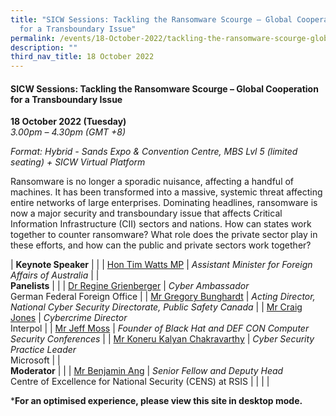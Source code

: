 ```yaml
---
title: "SICW Sessions: Tackling the Ransomware Scourge ​​– Global Cooperation
  for a Transboundary Issue"
permalink: /events/18-October-2022/tackling-the-ransomware-scourge-global-cooperation/
description: ""
third_nav_title: 18 October 2022
---
```

#### **SICW Sessions: Tackling the Ransomware Scourge – Global Cooperation for a Transboundary Issue**


**18 October 2022 (Tuesday)**  
*3.00pm – 4.30pm (GMT +8)*

*Format: Hybrid - Sands Expo & Convention Centre, MBS Lvl 5 (limited seating) + SICW Virtual Platform*

Ransomware is no longer a sporadic nuisance, affecting a handful of machines. It has been transformed into a massive, systemic threat affecting entire networks of large enterprises. Dominating headlines, ransomware is now a major security and transboundary issue that affects Critical Information Infrastructure (CII) sectors and nations. How can states work together to counter ransomware? What role does the private sector play in these efforts, and how can the public and private sectors work together?

| **Keynote Speaker**    |                                                              |
| [Hon Tim Watts MP](/speaker-tim-watts)  | *Assistant Minister for Foreign Affairs of Australia*                |
| <br> **Panelists**    |                                                              |
| [Dr Regine Grienberger](/speaker-dr-Regine-Grienberger)  | *Cyber Ambassador*<br>German Federal Foreign Office                |
| [Mr Gregory Bunghardt](/speaker-Gregory-Bunghardt)  | *Acting Director, National Cyber Security Directorate, Public Safety Canada*                |
| [Mr Craig Jones](/speaker-Craig-Jones)  | *Cybercrime Director*<br>Interpol                 |
| [Mr Jeff Moss](/speaker-Jeff-Moss)  | *Founder of Black Hat and DEF CON Computer Security Conferences*              |
| [Mr Koneru Kalyan Chakravarthy](/speaker-Koneru-Kalyan-Chakravarthy)  | *Cyber Security Practice Leader*<br>Microsoft                |
| <br> **Moderator**          |                                                              |
| [Mr Benjamin Ang](/moderator-benjamin-ang)  | *Senior Fellow and Deputy Head*<br>Centre of Excellence for National Security (CENS) at RSIS                 |
| | |

***For an optimised experience, please view this site in desktop mode.**